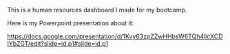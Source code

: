This is a human resources dashboard I made for my bootcamp.

Here is my Powerpoint presentation about it:

https://docs.google.com/presentation/d/1Kvy63zpZZwHHbsW6TQh4llcXCDIYbZGT/edit?slide=id.p1#slide=id.p1
